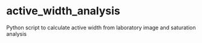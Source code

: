 # active_width_analysis
Python script to calculate active width from laboratory image and saturation analysis
